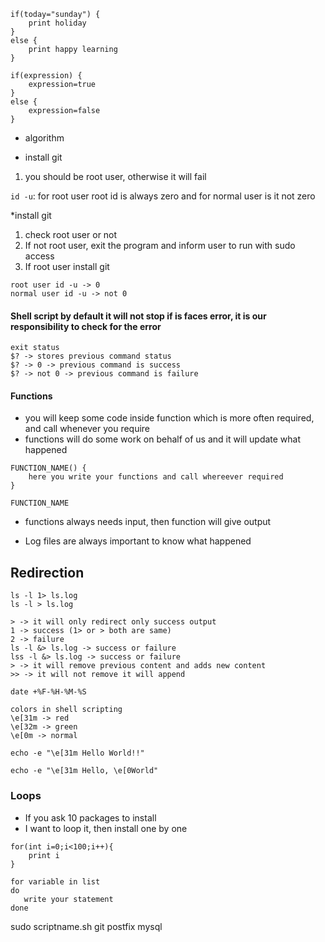 ```
if(today="sunday") {
    print holiday
}
else {
    print happy learning
}
```
```
if(expression) {
    expression=true
}
else {
    expression=false
}
```

- algorithm
* install git
1. you should be root user, otherwise it will fail

`id -u`: for root user root id is always zero and for normal user is it not zero

*install git
1. check root user or not
2. If not root user, exit the program and inform user to run with sudo access
3. If root user install git
```
root user id -u -> 0
normal user id -u -> not 0
```

#### Shell script by default it will not stop if is faces error, it is our responsibility to check for the error

```
exit status
$? -> stores previous command status
$? -> 0 -> previous command is success
$? -> not 0 -> previous command is failure
```

#### Functions
- you will keep some code inside function which is more often required, and call whenever you require
- functions will do some work on behalf of us and it will update what happened

```
FUNCTION_NAME() {
    here you write your functions and call whereever required
}

FUNCTION_NAME
```

- functions always needs input, then function will give output

- Log files are always important to know what happened

## Redirection
```
ls -l 1> ls.log
ls -l > ls.log
```

```
> -> it will only redirect only success output
1 -> success (1> or > both are same)
2 -> failure
ls -l &> ls.log -> success or failure
lss -l &> ls.log -> success or failure
> -> it will remove previous content and adds new content
>> -> it will not remove it will append
```

`date +%F-%H-%M-%S`

```
colors in shell scripting
\e[31m -> red
\e[32m -> green
\e[0m -> normal
```

`echo -e "\e[31m Hello World!!"`

`echo -e "\e[31m Hello, \e[0World"`

### Loops
- If you ask 10 packages to install
- I want to loop it, then install one by one

```
for(int i=0;i<100;i++){
    print i
}
```

```
for variable in list
do
   write your statement
done
```
sudo scriptname.sh git postfix mysql